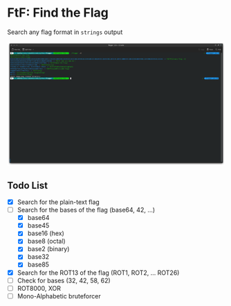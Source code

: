 # FtF: Find the Flag
Search any flag format in `strings` output

![demo](./demo.png)

## Todo List 

- [x] Search for the plain-text flag 
- [ ] Search for the bases of the flag (base64, 42, ...)
  - [x] base64 
  - [x] base45
  - [x] base16 (hex)
  - [x] base8 (octal)
  - [x] base2 (binary)
  - [x] base32
  - [x] base85
- [x] Search for the ROT13 of the flag (ROT1, ROT2, ... ROT26)
- [ ] Check for bases (32, 42, 58, 62)
- [ ] ROT8000, XOR
- [ ] Mono-Alphabetic bruteforcer
